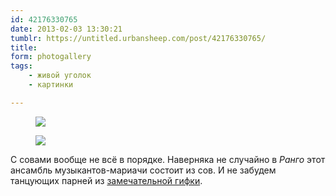 ```yaml
---
id: 42176330765
date: 2013-02-03 13:30:21
tumblr: https://untitled.urbansheep.com/post/42176330765/
title:
form: photogallery
tags:
    - живой уголок
    - картинки

---
```


<div class="gallery">
<figure>
<img src="/media/42176330765_1.jpg" loading="lazy" />
</figure>
<figure>
<img src="/media/42176330765_2.jpg" loading="lazy" />
</figure>
</div>

<p>С совами вообще не всё в порядке. Наверняка не случайно в <em>Ранго</em> этот ансамбль музыкантов-мариачи состоит из сов. И не забудем танцующих парней из <a href="http://www.tumblr.com/tagged/creepy+owls">замечательной гифки</a>.</p>
